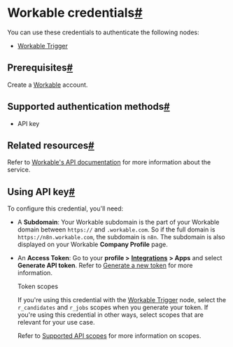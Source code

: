[](https://github.com/n8n-io/n8n-docs/edit/main/docs/integrations/builtin/credentials/workable.md "Edit this page")

# Workable credentials[#](#workable-credentials "Permanent link")

You can use these credentials to authenticate the following nodes:

*   [Workable Trigger](../../trigger-nodes/n8n-nodes-base.workabletrigger/)

## Prerequisites[#](#prerequisites "Permanent link")

Create a [Workable](https://www.workable.com/) account.

## Supported authentication methods[#](#supported-authentication-methods "Permanent link")

*   API key

## Related resources[#](#related-resources "Permanent link")

Refer to [Workable's API documentation](https://workable.readme.io/reference/generate-an-access-token) for more information about the service.

## Using API key[#](#using-api-key "Permanent link")

To configure this credential, you'll need:

*   A **Subdomain**: Your Workable subdomain is the part of your Workable domain between `https://` and `.workable.com`. So if the full domain is `https://n8n.workable.com`, the subdomain is `n8n`. The subdomain is also displayed on your Workable **Company Profile** page.
*   An **Access Token**: Go to your **profile >** [**Integrations**](https://workable.com/backend/settings/integrations) **\> Apps** and select **Generate API token**. Refer to [Generate a new token](https://help.workable.com/hc/en-us/articles/115015785428-Generating-revoking-access-tokens-for-Workable-s-API#Generateanewtoken) for more information.
    
    Token scopes
    
    If you're using this credential with the [Workable Trigger](../../trigger-nodes/n8n-nodes-base.workabletrigger/) node, select the `r_candidates` and `r_jobs` scopes when you generate your token. If you're using this credential in other ways, select scopes that are relevant for your use case.
    
    Refer to [Supported API scopes](https://help.workable.com/hc/en-us/articles/115015785428-Generating-revoking-access-tokens-for-Workable-s-API#SupportedAPIscopes) for more information on scopes.